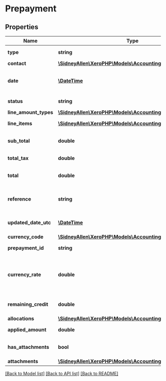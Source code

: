 # Prepayment

## Properties
Name | Type | Description | Notes
------------ | ------------- | ------------- | -------------
**type** | **string** | See Prepayment Types | [optional] 
**contact** | [**\SidneyAllen\XeroPHP\Models\Accounting\Contact**](Contact.md) |  | [optional] 
**date** | [**\DateTime**](\DateTime.md) | The date the prepayment is created YYYY-MM-DD | [optional] 
**status** | **string** | See Prepayment Status Codes | [optional] 
**line_amount_types** | [**\SidneyAllen\XeroPHP\Models\Accounting\LineAmountTypes**](LineAmountTypes.md) |  | [optional] 
**line_items** | [**\SidneyAllen\XeroPHP\Models\Accounting\LineItem[]**](LineItem.md) | See Prepayment Line Items | [optional] 
**sub_total** | **double** | The subtotal of the prepayment excluding taxes | [optional] 
**total_tax** | **double** | The total tax on the prepayment | [optional] 
**total** | **double** | The total of the prepayment(subtotal + total tax) | [optional] 
**reference** | **string** | Returns Invoice number field. Reference field isn&#39;t available. | [optional] 
**updated_date_utc** | [**\DateTime**](\DateTime.md) | UTC timestamp of last update to the prepayment | [optional] 
**currency_code** | [**\SidneyAllen\XeroPHP\Models\Accounting\CurrencyCode**](CurrencyCode.md) |  | [optional] 
**prepayment_id** | **string** | Xero generated unique identifier | [optional] 
**currency_rate** | **double** | The currency rate for a multicurrency prepayment. If no rate is specified, the XE.com day rate is used | [optional] 
**remaining_credit** | **double** | The remaining credit balance on the prepayment | [optional] 
**allocations** | [**\SidneyAllen\XeroPHP\Models\Accounting\Allocation[]**](Allocation.md) | See Allocations | [optional] 
**applied_amount** | **double** | The amount of applied to an invoice | [optional] 
**has_attachments** | **bool** | boolean to indicate if a prepayment has an attachment | [optional] [default to false]
**attachments** | [**\SidneyAllen\XeroPHP\Models\Accounting\Attachment[]**](Attachment.md) | See Attachments | [optional] 

[[Back to Model list]](../README.md#documentation-for-models) [[Back to API list]](../README.md#documentation-for-api-endpoints) [[Back to README]](../README.md)


